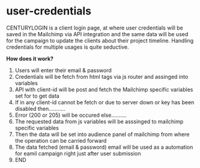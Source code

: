 # user-credentials
CENTURYLOGIN is a client login page, at where user credentials will be saved in the Mailchimp via API integration and the same data will be used for the campaign to update the clients about their project timeline. Handling credentials for multiple usages is quite seductive.


**How does it work?**

1. Users will enter their email & password
2. Credentials will be fetch from html tags via js router and assinged into variables
3. API with client-id will be post and fetch the Mailchimp specific variables set for to get data
4. If in any client-id cannot be fetch or due to server down or key has been disabled then...........
5. Error (200 or 205) will be occured else..........
6. The requested data from js variables will be asssinged to mailchimp specific variables
7. Then the data will be set into audience panel of mailchimp from where the operation can be carried forward
8. The data fetched (email & password) email will be used as a automation for eamil campaign right just after user submission
9. END  
